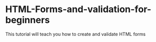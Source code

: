 # HTML-Forms-and-validation-for-beginners
This tutorial will teach you how to create and validate HTML forms
